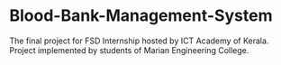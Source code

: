 # Blood-Bank-Management-System
 The final project for FSD Internship hosted by ICT Academy of Kerala. Project implemented by students of Marian Engineering College.
